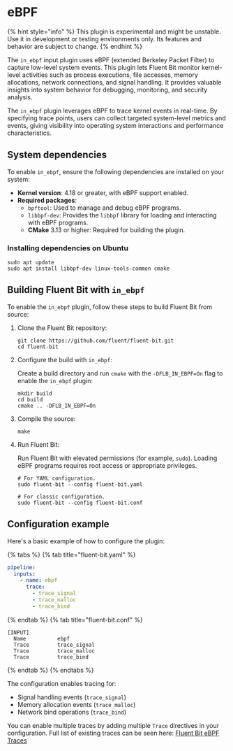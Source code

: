 # eBPF

{% hint style="info" %}
This plugin is experimental and might be unstable. Use it in development or testing environments only. Its features and behavior are subject to change.
{% endhint %}

The `in_ebpf` input plugin uses eBPF (extended Berkeley Packet Filter) to capture low-level system events. This plugin lets Fluent Bit monitor kernel-level activities such as process executions, file accesses, memory allocations, network connections, and signal handling. It provides valuable insights into system behavior for debugging, monitoring, and security analysis.

The `in_ebpf` plugin leverages eBPF to trace kernel events in real-time. By specifying trace points, users can collect targeted system-level metrics and events, giving visibility into operating system interactions and performance characteristics.

## System dependencies

To enable `in_ebpf`, ensure the following dependencies are installed on your system:

- **Kernel version**: 4.18 or greater, with eBPF support enabled.
- **Required packages**:
  - `bpftool`: Used to manage and debug eBPF programs.
  - `libbpf-dev`: Provides the `libbpf` library for loading and interacting with eBPF programs.
  - **CMake** 3.13 or higher: Required for building the plugin.

### Installing dependencies on Ubuntu

```shell
sudo apt update
sudo apt install libbpf-dev linux-tools-common cmake
```

## Building Fluent Bit with `in_ebpf`

To enable the `in_ebpf` plugin, follow these steps to build Fluent Bit from source:

1. Clone the Fluent Bit repository:

   ```shell
   git clone https://github.com/fluent/fluent-bit.git
   cd fluent-bit
   ```

1. Configure the build with `in_ebpf`:

   Create a build directory and run `cmake` with the `-DFLB_IN_EBPF=On` flag to enable the `in_ebpf` plugin:

   ```shell
   mkdir build
   cd build
   cmake .. -DFLB_IN_EBPF=On
   ```

1. Compile the source:

   ```shell
   make
   ```

1. Run Fluent Bit:

   Run Fluent Bit with elevated permissions (for example, `sudo`). Loading eBPF programs requires root access or appropriate privileges.

   ```shell
   # For YAML configuration.
   sudo fluent-bit --config fluent-bit.yaml

   # For classic configuration.
   sudo fluent-bit --config fluent-bit.conf
   ```

## Configuration example

Here's a basic example of how to configure the plugin:

{% tabs %}
{% tab title="fluent-bit.yaml" %}

```yaml
pipeline:
  inputs:
    - name: ebpf
      trace:
        - trace_signal
        - trace_malloc
        - trace_bind
```

{% endtab %}
{% tab title="fluent-bit.conf" %}

```text
[INPUT]
  Name          ebpf
  Trace         trace_signal
  Trace         trace_malloc
  Trace         trace_bind
```

{% endtab %}
{% endtabs %}

The configuration enables tracing for:

- Signal handling events (`trace_signal`)
- Memory allocation events (`trace_malloc`)
- Network bind operations (`trace_bind`)

You can enable multiple traces by adding multiple `Trace` directives in your configuration.
Full list of existing traces can be seen here: [Fluent Bit eBPF Traces](https://github.com/fluent/fluent-bit/tree/master/plugins/in_ebpf/traces)
